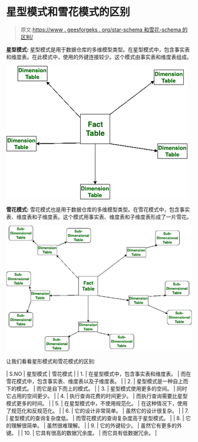 # 星型模式和雪花模式的区别

> 原文:[https://www . geesforgeks . org/star-schema 和雪花-schema 的区别/](https://www.geeksforgeeks.org/difference-between-star-schema-and-snowflake-schema/)

**星型模式:**
星型模式是用于数据仓库的多维模型类型。在星型模式中，包含事实表和维度表。在此模式中，使用的外键连接较少。这个模式由事实表和维度表组成。

![](img/a8c6aa4ca970c5639d255ba07d75868a.png)

**雪花模式:**
雪花模式也是用于数据仓库的多维模型类型。在雪花模式中，包含事实表、维度表和子维度表。这个模式用事实表、维度表和子维度表形成了一片雪花。

![](img/703a97e24a9afb7977e6caabbecac0d3.png)

让我们看看星形模式和雪花模式的区别:

| S.NO | 星型模式 | 雪花模式 |
| 1. | 在星型模式中，包含事实表和维度表。 | 而在雪花模式中，包含事实表、维度表以及子维度表。 |
| 2. | 星型模式是一种自上而下的模式。 | 而它是自下而上的模式。 |
| 3. | 星型模式使用更多的空间。 | 同时它占用的空间更少。 |
| 4. | 执行查询花费的时间更少。 | 而执行查询需要比星型模式更多的时间。 |
| 5. | 在星型模式中，不使用规范化。 | 在这种情况下，使用了规范化和反规范化。 |
| 6. | 它的设计非常简单。 | 虽然它的设计很复杂。 |
| 7. | 星型模式的查询复杂度低。 | 而雪花模式的查询复杂度高于星型模式。 |
| 8. | 它的理解很简单。 | 虽然很难理解。 |
| 9. | 它的外键较少。 | 虽然它有更多的外键。 |
| 10. | 它具有很高的数据冗余度。 | 而它具有低数据冗余。 |